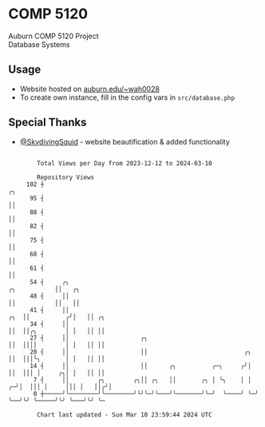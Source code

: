# COMP 5120
Auburn COMP 5120 Project  
Database Systems

## Usage
- Website hosted on [auburn.edu/~wah0028](https://webhome.auburn.edu/~wah0028/)
- To create own instance, fill in the config vars in `src/database.php`

## Special Thanks
- [@SkydivingSquid](https://github.com/SkydivingSquid) - website beautification & added functionality

```

        Total Views per Day from 2023-12-12 to 2024-03-10

        Repository Views
     102 ┼                                                                              ╭╮
      95 ┤                                                                              ││
      88 ┤                                                                              ││
      82 ┤                                                                              ││
      75 ┤                                                                              ││
      68 ┤                                                                              ││
      61 ┤                                                                              ││
      54 ┤     ╭╮                                                          ╭╮           ││   ╭╮
      48 ┤     ││                                                          ││           ││   ││
      41 ┤     ││                                                      ╭╮  ││          ╭╯│   ││ ╭╮
      34 ┤     ││                                                      ││  ││╭╮        │ │   ││ ││
      27 ┤     ││                    ╭╮                                ││  ││││        │ │   ││ ││
      20 ┤     ││                    ││                           ╭╮   ││  │││╰╮       │ │   ││ ││
      14 ┤     ││                    ││      ╭╮          ╭─╮     ╭╯│   ││  │││ │     ╭╮│ │   ││ ││
       7 ┤     ││        ╭╮        ╭╮││ ╭╮   ││       ╭╮ │ ╰╮    │ │ ╭─╯│  │││ │     │││ │   ││╭╯│
       0 ┼─────╯╰────────╯╰────────╯╰╯╰─╯╰───╯╰───────╯╰─╯  ╰────╯ ╰─╯  ╰──╯╰╯ ╰─────╯╰╯ ╰───╯╰╯ ╰─

        Chart last updated - Sun Mar 10 23:59:44 2024 UTC
        
```
